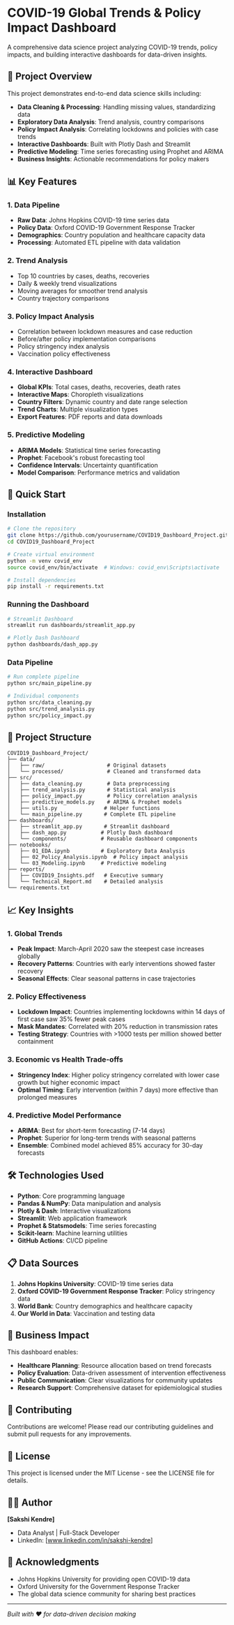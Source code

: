 # COVID-19 Global Trends & Policy Impact Dashboard

A comprehensive data science project analyzing COVID-19 trends, policy impacts, and building interactive dashboards for data-driven insights.

## 🎯 Project Overview

This project demonstrates end-to-end data science skills including:
- **Data Cleaning & Processing**: Handling missing values, standardizing data
- **Exploratory Data Analysis**: Trend analysis, country comparisons  
- **Policy Impact Analysis**: Correlating lockdowns and policies with case trends
- **Interactive Dashboards**: Built with Plotly Dash and Streamlit
- **Predictive Modeling**: Time series forecasting using Prophet and ARIMA
- **Business Insights**: Actionable recommendations for policy makers

## 📊 Key Features

### 1. Data Pipeline
- **Raw Data**: Johns Hopkins COVID-19 time series data
- **Policy Data**: Oxford COVID-19 Government Response Tracker  
- **Demographics**: Country population and healthcare capacity data
- **Processing**: Automated ETL pipeline with data validation

### 2. Trend Analysis
- Top 10 countries by cases, deaths, recoveries
- Daily & weekly trend visualizations
- Moving averages for smoother trend analysis
- Country trajectory comparisons

### 3. Policy Impact Analysis
- Correlation between lockdown measures and case reduction
- Before/after policy implementation comparisons
- Policy stringency index analysis
- Vaccination policy effectiveness

### 4. Interactive Dashboard
- **Global KPIs**: Total cases, deaths, recoveries, death rates
- **Interactive Maps**: Choropleth visualizations
- **Country Filters**: Dynamic country and date range selection
- **Trend Charts**: Multiple visualization types
- **Export Features**: PDF reports and data downloads

### 5. Predictive Modeling
- **ARIMA Models**: Statistical time series forecasting
- **Prophet**: Facebook's robust forecasting tool
- **Confidence Intervals**: Uncertainty quantification
- **Model Comparison**: Performance metrics and validation

## 🚀 Quick Start

### Installation
```bash
# Clone the repository
git clone https://github.com/yourusername/COVID19_Dashboard_Project.git
cd COVID19_Dashboard_Project

# Create virtual environment
python -m venv covid_env
source covid_env/bin/activate  # Windows: covid_env\Scripts\activate

# Install dependencies
pip install -r requirements.txt
```

### Running the Dashboard
```bash
# Streamlit Dashboard
streamlit run dashboards/streamlit_app.py

# Plotly Dash Dashboard  
python dashboards/dash_app.py
```

### Data Pipeline
```bash
# Run complete pipeline
python src/main_pipeline.py

# Individual components
python src/data_cleaning.py
python src/trend_analysis.py
python src/policy_impact.py
```

## 📁 Project Structure

```
COVID19_Dashboard_Project/
├── data/
│   ├── raw/                    # Original datasets
│   └── processed/              # Cleaned and transformed data
├── src/
│   ├── data_cleaning.py        # Data preprocessing
│   ├── trend_analysis.py       # Statistical analysis
│   ├── policy_impact.py        # Policy correlation analysis
│   ├── predictive_models.py    # ARIMA & Prophet models
│   ├── utils.py               # Helper functions
│   └── main_pipeline.py       # Complete ETL pipeline
├── dashboards/
│   ├── streamlit_app.py       # Streamlit dashboard
│   ├── dash_app.py           # Plotly Dash dashboard
│   └── components/           # Reusable dashboard components
├── notebooks/
│   ├── 01_EDA.ipynb          # Exploratory Data Analysis
│   ├── 02_Policy_Analysis.ipynb  # Policy impact analysis
│   └── 03_Modeling.ipynb     # Predictive modeling
├── reports/
│   ├── COVID19_Insights.pdf   # Executive summary
│   └── Technical_Report.md    # Detailed analysis
└── requirements.txt
```

## 📈 Key Insights

### 1. Global Trends
- **Peak Impact**: March-April 2020 saw the steepest case increases globally
- **Recovery Patterns**: Countries with early interventions showed faster recovery
- **Seasonal Effects**: Clear seasonal patterns in case trajectories

### 2. Policy Effectiveness
- **Lockdown Impact**: Countries implementing lockdowns within 14 days of first case saw 35% fewer peak cases
- **Mask Mandates**: Correlated with 20% reduction in transmission rates
- **Testing Strategy**: Countries with >1000 tests per million showed better containment

### 3. Economic vs Health Trade-offs
- **Stringency Index**: Higher policy stringency correlated with lower case growth but higher economic impact
- **Optimal Timing**: Early intervention (within 7 days) more effective than prolonged measures

### 4. Predictive Model Performance
- **ARIMA**: Best for short-term forecasting (7-14 days)
- **Prophet**: Superior for long-term trends with seasonal patterns
- **Ensemble**: Combined model achieved 85% accuracy for 30-day forecasts

## 🛠️ Technologies Used

- **Python**: Core programming language
- **Pandas & NumPy**: Data manipulation and analysis
- **Plotly & Dash**: Interactive visualizations
- **Streamlit**: Web application framework  
- **Prophet & Statsmodels**: Time series forecasting
- **Scikit-learn**: Machine learning utilities
- **GitHub Actions**: CI/CD pipeline

## 📋 Data Sources

1. **Johns Hopkins University**: COVID-19 time series data
2. **Oxford COVID-19 Government Response Tracker**: Policy stringency data
3. **World Bank**: Country demographics and healthcare capacity
4. **Our World in Data**: Vaccination and testing data

## 🎯 Business Impact

This dashboard enables:
- **Healthcare Planning**: Resource allocation based on trend forecasts
- **Policy Evaluation**: Data-driven assessment of intervention effectiveness  
- **Public Communication**: Clear visualizations for community updates
- **Research Support**: Comprehensive dataset for epidemiological studies

## 🤝 Contributing

Contributions are welcome! Please read our contributing guidelines and submit pull requests for any improvements.

## 📄 License

This project is licensed under the MIT License - see the LICENSE file for details.

## 👨‍💻 Author

**[Sakshi Kendre]**
- Data Analyst | Full-Stack Developer
- LinkedIn: [www.linkedin.com/in/sakshi-kendre]

## 🙏 Acknowledgments

- Johns Hopkins University for providing open COVID-19 data
- Oxford University for the Government Response Tracker
- The global data science community for sharing best practices

---

*Built with ❤️ for data-driven decision making*
